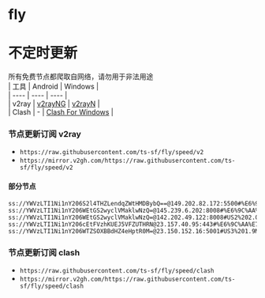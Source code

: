 # fly
# 不定时更新
所有免费节点都爬取自网络，请勿用于非法用途  
|  工具  | Android  | Windows  |  
|  ----  | ----   | ----  |  
| v2ray  | [v2rayNG](https://github.com/2dust/v2rayNG/releases) | [v2rayN](https://github.com/2dust/v2rayN/releases) |  
| Clash  | - | [Clash For Windows](https://github.com/2dust/clashN/releases) | 
  
### 节点更新订阅  v2ray
- `https://raw.githubusercontent.com/ts-sf/fly/speed/v2`  
- `https://mirror.v2gh.com/https://raw.githubusercontent.com/ts-sf/fly/speed/v2`  

#### 部分节点  
``` 
ss://YWVzLTI1Ni1nY206S2l4THZLendqZWtHMDBybQ==@149.202.82.172:5500#%E6%9C%AA%E7%9F%A510%201.8MB%2Fs
ss://YWVzLTI1Ni1nY206WEtGS2wyclVMaklwNzQ=@145.239.6.202:8008#%E6%9C%AA%E7%9F%A511%201.8MB%2Fs
ss://YWVzLTI1Ni1nY206WEtGS2wyclVMaklwNzQ=@142.202.49.122:8008#US2%202.0MB%2Fs
ss://YWVzLTI1Ni1nY206cEtFVzhKUEJ5VFZUTHRN@23.157.40.95:443#%E6%9C%AA%E7%9F%A514%201.9MB%2Fs
ss://YWVzLTI1Ni1nY206WTZSOXBBdHZ4eHptR0M=@23.150.152.16:5001#US3%201.9MB%2Fs
```
### 节点更新订阅  clash
- `https://raw.githubusercontent.com/ts-sf/fly/speed/clash`  
- `https://mirror.v2gh.com/https://raw.githubusercontent.com/ts-sf/fly/speed/clash`  


